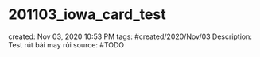 # 201103_iowa_card_test

created: Nov 03, 2020 10:53 PM
tags: #created/2020/Nov/03
Description: Test rút bài may rủi
source: #TODO